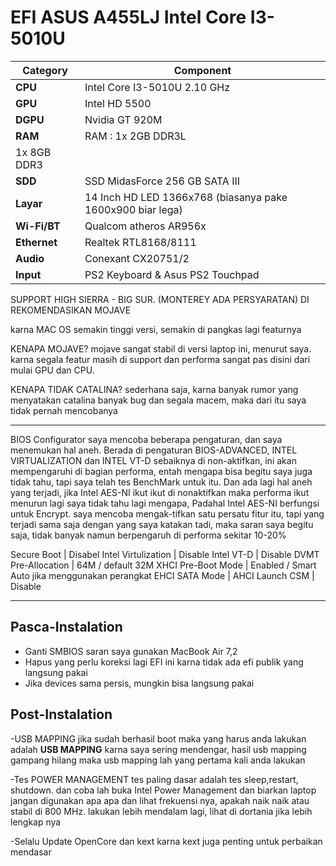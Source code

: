 # EFI ASUS A455LJ Intel Core I3-5010U




| **Category**   | **Component**                 		
|----------------|--------------------------------------|
|**CPU**		       |Intel Core I3-5010U 2.10 GHz  |										      
|**GPU**		       |Intel HD 5500		     		 										       |
|**DGPU**		       |Nvidia GT 920M			     		 										       |
|**RAM**         |RAM   : 1x 2GB DDR3L
                          1x 8GB DDR3              |
|**SDD**         |SSD MidasForce 256 GB SATA III  		                |
|**Layar**       |14 Inch HD LED	1366x768 (biasanya pake 1600x900 biar lega)	 		               |										      
|**Wi-Fi/BT**    |Qualcom atheros AR956x 	   			     		                         | 	  
|**Ethernet**    |Realtek RTL8168/8111 			 		                    |										      
|**Audio** 		   |Conexant CX20751/2					 		                 |
|**Input**       |PS2 Keyboard & Asus PS2 Touchpad |


SUPPORT HIGH SIERRA - BIG SUR. (MONTEREY ADA PERSYARATAN)
DI REKOMENDASIKAN MOJAVE

karna MAC OS semakin tinggi versi, semakin di pangkas lagi featurnya

KENAPA MOJAVE?
mojave sangat stabil di versi laptop ini, menurut saya. karna segala featur masih di support dan performa sangat pas disini dari mulai GPU dan CPU. 

KENAPA TIDAK CATALINA?
sederhana saja, karna banyak rumor yang menyatakan catalina banyak bug dan segala macem, maka dari itu saya tidak pernah mencobanya


-------------------------------------------------------------------------------------------------------------------------------------------------

BIOS Configurator
saya mencoba beberapa pengaturan, dan saya menemukan hal aneh. Berada di pengaturan BIOS-ADVANCED, INTEL VIRTUALIZATION dan INTEL VT-D sebaiknya di non-aktifkan, ini akan mempengaruhi di bagian performa, entah mengapa bisa begitu saya juga tidak tahu, tapi saya telah tes BenchMark untuk itu. Dan ada lagi hal aneh yang terjadi, jika Intel AES-NI ikut ikut di nonaktifkan maka performa ikut menurun lagi saya tidak tahu lagi mengapa, Padahal Intel AES-NI berfungsi untuk Encrypt. saya mencoba mengak-tifkan satu persatu fitur itu, tapi yang terjadi sama saja dengan yang saya katakan tadi, maka saran saya begitu saja, tidak banyak namun berpengaruh di performa sekitar 10-20%

Secure Boot | Disabel
Intel Virtulization | Disable
Intel VT-D          | Disable
DVMT Pre-Allocation | 64M / default 32M
XHCI Pre-Boot Mode  | Enabled / Smart Auto jika menggunakan perangkat EHCI
SATA Mode           | AHCI
Launch CSM          | Disable


________________________________________________________________________________________________________________________________________________

## Pasca-Instalation

- Ganti SMBIOS saran saya gunakan MacBook Air 7,2
- Hapus yang perlu koreksi lagi EFI ini karna tidak ada efi publik yang langsung pakai
- Jika devices sama persis, mungkin bisa langsung pakai


## Post-Instalation

-USB MAPPING
   jika sudah berhasil boot maka yang harus anda lakukan adalah **USB MAPPING** karna saya sering mendengar, hasil usb mapping gampang hilang maka usb mapping lah yang pertama kali anda lakukan

-Tes POWER MANAGEMENT
  tes paling dasar adalah tes sleep,restart, shutdown. dan coba lah buka Intel Power Management dan biarkan laptop jangan digunakan apa apa dan lihat frekuensi nya, apakah naik naik atau stabil di 800 MHz. lakukan lebih mendalam lagi, lihat di dortania jika lebih lengkap nya

-Selalu Update OpenCore dan kext
  karna kext juga penting untuk perbaikan mendasar
